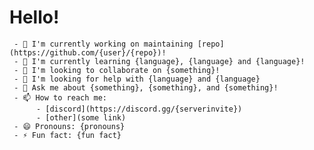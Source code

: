 <!--Title start

# Generic template

This template is licensed under the MIT license (https://choosealicense.com/licenses/mit/).

The MIT License is a permissive open-source license that allows you to use this template for any purpose, including commercial purposes, as long as you include a copy of the license and retain the copyright notice. You can also modify and distribute the template, as long as you include the same license and copyright notice as the original template. You are not required to share your modifications or derivative works with others. You are free to use this template in your own projects without any limitations.

Title end-->

<!--Start template-->

# Hello!

```
 - 🔭 I'm currently working on maintaining [repo](https://github.com/{user}/{repo})!
 - 🌱 I'm currently learning {language}, {language} and {language}!
 - 👯 I'm looking to collaborate on {something}!
 - 🤔 I'm looking for help with {language} and {language}
 - 💬 Ask me about {something}, {something}, and {something}!
 - 📫 How to reach me:
      - [discord](https://discord.gg/{serverinvite})
      - [other](some link)
 - 😄 Pronouns: {pronouns}
 - ⚡ Fun fact: {fun fact}
```

<!--End template-->
